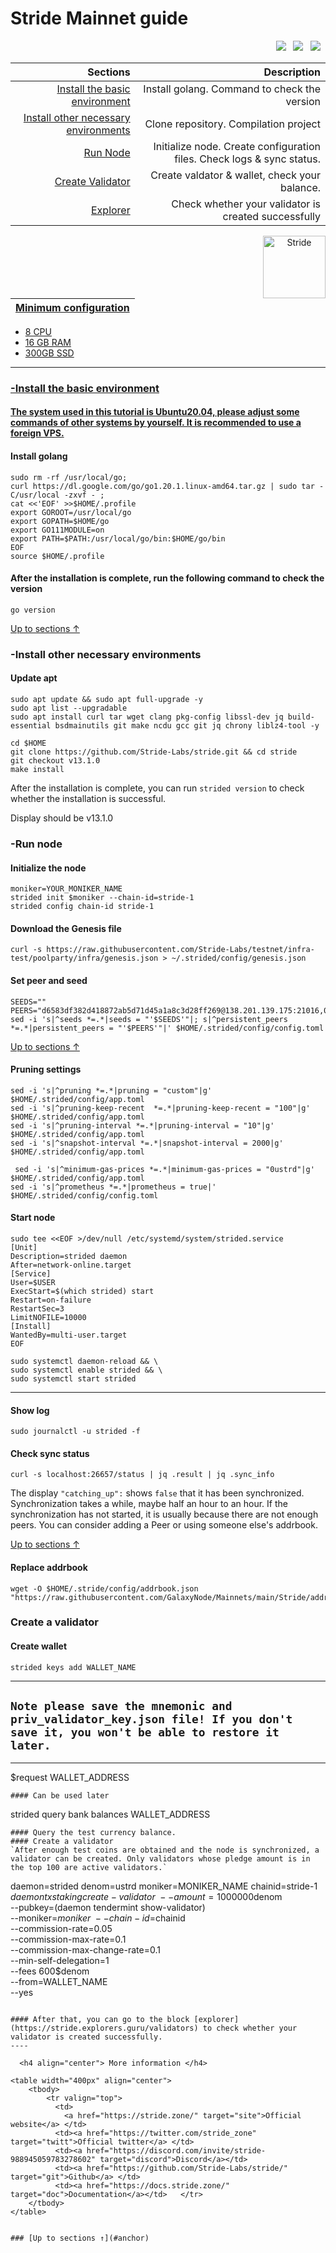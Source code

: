 <a id="anchor"></a>
# Stride Mainnet guide



<p align="right">
  <a href="https://discord.com/invite/stride-988945059783278602"><img src="https://img.shields.io/badge/Discord-7289DA?style=for-the-badge&logo=discord&logoColor=white" /></a> &nbsp;
  <a href="https://twitter.com/stride_zone"><img src="https://img.shields.io/badge/Twitter-1DA1F2?style=for-the-badge&logo=twitter&logoColor=white" /></a> &nbsp;
  <a href="https://stride.zone/blog"><img src="https://img.shields.io/badge/Medium-12100E?style=for-the-badge&logo=medium&logoColor=white" /></a> &nbsp;
</p>

|Sections|Description|
|-----------------------:|------------------------------------------:|
| [Install the basic environment](#go) | Install golang. Command to check the version|
| [Install other necessary environments](#necessary) | Clone repository. Compilation project |
| [Run Node](#run) |  Initialize node. Create configuration files. Check logs & sync status. |
| [Create Validator](#validator) |  Create valdator & wallet, check your balance. |
| <a href="https://stride.explorers.guru/validators" target="_explorer">Explorer</a> |  Check whether your validator is created successfully |


 <p align="center"><a href="https://docs.stride.zone/"><img align="right"width="100px"alt="Stride" src="https://i.ibb.co/JcmMGJQ/S9-IIkg-PS-400x400.png"></p</a>

| Minimum configuration                                                                                |
|------------------------------------------------------------------------------------------------------|
- 8 CPU                                                                                                
- 16 GB RAM
- 300GB SSD                                                                                            

--- 
### -Install the basic environment
#### The system used in this tutorial is Ubuntu20.04, please adjust some commands of other systems by yourself. It is recommended to use a foreign VPS.
<a id="go"></a>
#### Install golang
```
sudo rm -rf /usr/local/go;
curl https://dl.google.com/go/go1.20.1.linux-amd64.tar.gz | sudo tar -C/usr/local -zxvf - ;
cat <<'EOF' >>$HOME/.profile
export GOROOT=/usr/local/go
export GOPATH=$HOME/go
export GO111MODULE=on
export PATH=$PATH:/usr/local/go/bin:$HOME/go/bin
EOF
source $HOME/.profile
```
#### After the installation is complete, run the following command to check the version

```
go version
```
<a id="necessary"></a>
[Up to sections ↑](#anchor)
### -Install other necessary environments

#### Update apt
```
sudo apt update && sudo apt full-upgrade -y
sudo apt list --upgradable
sudo apt install curl tar wget clang pkg-config libssl-dev jq build-essential bsdmainutils git make ncdu gcc git jq chrony liblz4-tool -y
```

```
cd $HOME
git clone https://github.com/Stride-Labs/stride.git && cd stride
git checkout v13.1.0
make install
```
After the installation is complete, you can run `strided version` to check whether the installation is successful.

Display should be v13.1.0
<a id="run"></a>
### -Run node

#### Initialize the node

```
moniker=YOUR_MONIKER_NAME
strided init $moniker --chain-id=stride-1
strided config chain-id stride-1
```

#### Download the Genesis file

```
curl -s https://raw.githubusercontent.com/Stride-Labs/testnet/infra-test/poolparty/infra/genesis.json > ~/.strided/config/genesis.json
```

#### Set peer and seed

```
SEEDS=""
PEERS="d6583df382d418872ab5d71d45a1a8c3d28ff269@138.201.139.175:21016,05d7b774620b7afe28bba5fa9e002b436786d4c3@195.201.165.123:20086,d28cfff8b2fe03b597f67c96814fbfd19085b7c3@168.119.124.158:26656,a9687b78c13d39d2f96ec0905c6aa201671f61f0@78.107.234.44:25656,6922feb0ca2eab2be07d60fbfd275319bcd83ec9@77.244.66.222:26656,48b1310bc81deea3eb44173c5c26873c23565d33@34.135.129.186:26656,a3afae256ad780f873f85a0c377da5c8e9c28cb2@54.219.207.30:26656,dd93bd24192d8d3151264424e44b0f213d2334dc@162.55.173.64:26656,d46c3c3de3aacb7c75bbbbf1fe5c168f0c100f26@135.181.131.116:26683,c765007c489ddbcb80249579534e63d7a00407d0@65.108.225.158:22656"
sed -i 's|^seeds *=.*|seeds = "'$SEEDS'"|; s|^persistent_peers *=.*|persistent_peers = "'$PEERS'"|' $HOME/.strided/config/config.toml
```
[Up to sections ↑](#anchor)

#### Pruning settings
```
sed -i 's|^pruning *=.*|pruning = "custom"|g' $HOME/.strided/config/app.toml
sed -i 's|^pruning-keep-recent  *=.*|pruning-keep-recent = "100"|g' $HOME/.strided/config/app.toml
sed -i 's|^pruning-interval *=.*|pruning-interval = "10"|g' $HOME/.strided/config/app.toml
sed -i 's|^snapshot-interval *=.*|snapshot-interval = 2000|g' $HOME/.strided/config/app.toml
  
 sed -i 's|^minimum-gas-prices *=.*|minimum-gas-prices = "0ustrd"|g' $HOME/.strided/config/app.toml
sed -i 's|^prometheus *=.*|prometheus = true|' $HOME/.strided/config/config.toml
```
#### Start node 
```
sudo tee <<EOF >/dev/null /etc/systemd/system/strided.service
[Unit]
Description=strided daemon
After=network-online.target
[Service]
User=$USER
ExecStart=$(which strided) start
Restart=on-failure
RestartSec=3
LimitNOFILE=10000
[Install]
WantedBy=multi-user.target
EOF
```
```
sudo systemctl daemon-reload && \
sudo systemctl enable strided && \
sudo systemctl start strided 
```
___

#### Show log
```
sudo journalctl -u strided -f
```
#### Check sync status
```
curl -s localhost:26657/status | jq .result | jq .sync_info
```
The display `"catching_up":` shows `false` that it has been synchronized. Synchronization takes a while, maybe half an hour to an hour. If the synchronization has not started, it is usually because there are not enough peers. You can consider adding a Peer or using someone else's addrbook.

[Up to sections ↑](#anchor)
#### Replace addrbook
```
wget -O $HOME/.stride/config/addrbook.json "https://raw.githubusercontent.com/GalaxyNode/Mainnets/main/Stride/addrbook.json"
```
<a id="validator"></a>
### Create a validator
#### Create wallet
```
strided keys add WALLET_NAME
```
----
## `Note please save the mnemonic and priv_validator_key.json file! If you don't save it, you won't be able to restore it later.`
----
$request WALLET_ADDRESS
```
#### Can be used later
```
strided query bank balances WALLET_ADDRESS
```
#### Query the test currency balance.
#### Create a validator
`After enough test coins are obtained and the node is synchronized, a validator can be created. Only validators whose pledge amount is in the top 100 are active validators.`
```
daemon=strided
denom=ustrd
moniker=MONIKER_NAME
chainid=stride-1
$daemon tx staking create-validator \
    --amount=1000000$denom \
    --pubkey=$($daemon tendermint show-validator) \
    --moniker=$moniker \
    --chain-id=$chainid \
    --commission-rate=0.05 \
    --commission-max-rate=0.1 \
    --commission-max-change-rate=0.1 \
    --min-self-delegation=1 \
    --fees 600$denom \
    --from=WALLET_NAME\
    --yes
```

#### After that, you can go to the block [explorer](https://stride.explorers.guru/validators) to check whether your validator is created successfully.
----

  <h4 align="center"> More information </h4>
  
<table width="400px" align="center">
    <tbody>
        <tr valign="top">
          <td>
            <a href="https://stride.zone/" target="site">Official website</a> </td>
          <td><a href="https://twitter.com/stride_zone" target="twitt">Official twitter</a> </td> 
          <td><a href="https://discord.com/invite/stride-988945059783278602" target="discord">Discord</a></td> 
          <td><a href="https://github.com/Stride-Labs/stride/" target="git">Github</a> </td>
          <td><a href="https://docs.stride.zone/" target="doc">Documentation</a></td>   </tr>
    </tbody>
</table> 


### [Up to sections ↑](#anchor)




